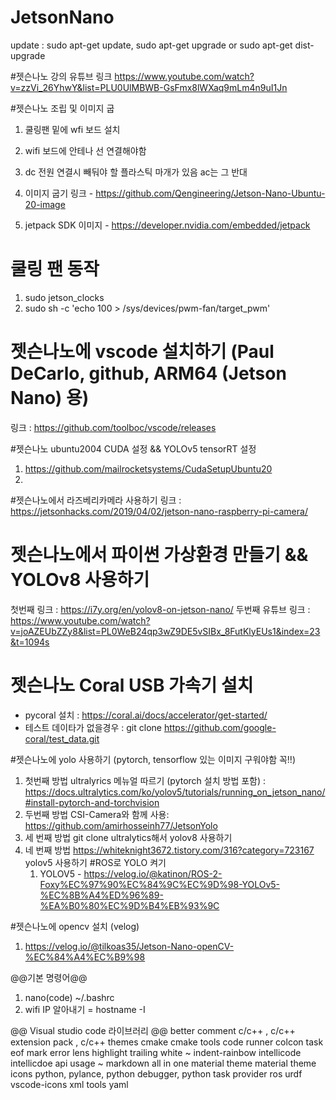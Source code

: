# JetsonNano
update : sudo apt-get update, sudo apt-get upgrade or sudo apt-get dist-upgrade


#젯슨나노 강의 유튜브 링크
https://www.youtube.com/watch?v=zzVi_26YhwY&list=PLU0UlMBWB-GsFmx8lWXaq9mLm4n9uI1Jn

#젯슨나노 조립 및 이미지 굽
1. 쿨링팬 밑에 wfi 보드 설치
2. wifi 보드에 안테나 선 연결해야함
3. dc 전원 연결시 빼둬야 할 플라스틱 마개가 있음 ac는 그 반대
4. 이미지 굽기 링크 - https://github.com/Qengineering/Jetson-Nano-Ubuntu-20-image

5. jetpack SDK 이미지 - https://developer.nvidia.com/embedded/jetpack

# 쿨링 팬 동작
1. sudo jetson_clocks
2. sudo sh -c 'echo 100 > /sys/devices/pwm-fan/target_pwm'

# 젯슨나노에 vscode 설치하기 (Paul DeCarlo, github, ARM64 (Jetson Nano) 용)
링크 : https://github.com/toolboc/vscode/releases

#젯슨나노 ubuntu2004 CUDA 설정 && YOLOv5 tensorRT 설정
1. https://github.com/mailrocketsystems/CudaSetupUbuntu20
2. 


#젯슨나노에서 라즈베리카메라 사용하기
링크 : https://jetsonhacks.com/2019/04/02/jetson-nano-raspberry-pi-camera/

# 젯슨나노에서 파이썬 가상환경 만들기 && YOLOv8 사용하기
첫번째 링크 : https://i7y.org/en/yolov8-on-jetson-nano/
두번째 유튜브 링크 : https://www.youtube.com/watch?v=joAZEUbZZy8&list=PL0WeB24qp3wZ9DE5vSIBx_8FutKlyEUs1&index=23&t=1094s 

# 젯슨나노 Coral USB 가속기 설치
- pycoral 설치 :
https://coral.ai/docs/accelerator/get-started/
- 테스트 데이타가 없을경우 :
git clone https://github.com/google-coral/test_data.git


#젯슨나노에 yolo 사용하기 (pytorch, tensorflow 있는 이미지 구워야함 꼭!!)
1. 첫번째 방법 ultralyrics 메뉴얼 따르기 (pytorch 설치 방법 포함) :
https://docs.ultralytics.com/ko/yolov5/tutorials/running_on_jetson_nano/#install-pytorch-and-torchvision
2. 두번째 방법 CSI-Camera와 함께 사용:
https://github.com/amirhosseinh77/JetsonYolo
3. 세 번째 방법  git clone ultralytics해서 yolov8 사용하기
4. 네 번째 방법 https://whiteknight3672.tistory.com/316?category=723167 yolov5 사용하기
   #ROS로 YOLO 켜기
    1. YOLOV5 - https://velog.io/@katinon/ROS-2-Foxy%EC%97%90%EC%84%9C%EC%9D%98-YOLOv5-%EC%8B%A4%ED%96%89-%EA%B0%80%EC%9D%B4%EB%93%9C

#젯슨나노에 opencv 설치 (velog)
1. https://velog.io/@tilkoas35/Jetson-Nano-openCV-%EC%84%A4%EC%B9%98













@@기본 명령어@@
1) nano(code) ~/.bashrc
2) wifi IP 알아내기 = hostname -I


@@ Visual studio code 라이브러리 @@
better comment
c/c++ , c/c++ extension pack , c/c++ themes
cmake
cmake tools
code runner
colcon task
eof mark
error lens
highlight trailing white ~
indent-rainbow
intellicode
intellicdoe api usage ~
markdown all in one
material theme
material theme icons
python, pylance, python debugger, python task provider
ros
urdf
vscode-icons
xml tools
yaml
